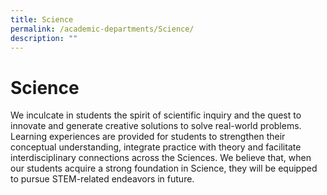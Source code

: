 ```yaml
---
title: Science
permalink: /academic-departments/Science/
description: ""
---
```

# **Science**

We inculcate in students the spirit of scientific inquiry and the quest to innovate and generate creative solutions to solve real-world problems. Learning experiences are provided for students to strengthen their conceptual understanding, integrate practice with theory and facilitate interdisciplinary connections across the Sciences. We believe that, when our students acquire a strong foundation in Science, they will be equipped to pursue STEM-related endeavors in future.